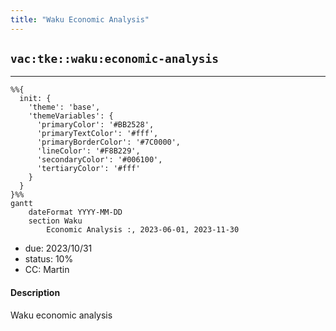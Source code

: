 ```yaml
---
title: "Waku Economic Analysis"
---
```

## `vac:tke::waku:economic-analysis`
---

```mermaid
%%{ 
  init: { 
    'theme': 'base', 
    'themeVariables': { 
      'primaryColor': '#BB2528', 
      'primaryTextColor': '#fff', 
      'primaryBorderColor': '#7C0000', 
      'lineColor': '#F8B229', 
      'secondaryColor': '#006100', 
      'tertiaryColor': '#fff' 
    } 
  } 
}%%
gantt
	dateFormat YYYY-MM-DD 
	section Waku
		Economic Analysis :, 2023-06-01, 2023-11-30
```
- due: 2023/10/31
- status: 10%
- CC: Martin

#### Description

Waku economic analysis
